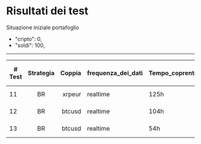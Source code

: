 # Risultati dei test

Situazione iniziale portafoglio

- "cripto": 0,
- "soldi": 100,

---

| # Test | Strategia | Coppia | frequenza_dei_dati | Tempo_coprente | Delta Euro   | Fee per trade |
| ------ | :-------: | -----: | ------------------ | -------------- | ------------ | ------------- |
| 11     |    BR     | xrpeur | realtime           | 125h           | -4.12 EUR    | 0.5           |
| 12     |    BR     | btcusd | realtime           | 104h           | -8.73 USD    | 0.5           |
| 13     |    BR     | btcusd | realtime           | 54h            | +4608.04 USD |               |
